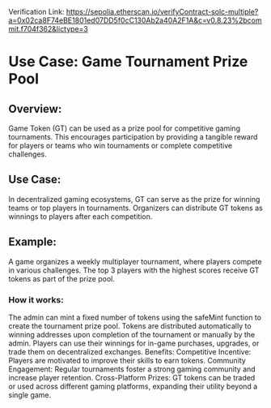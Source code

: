 Verification Link: https://sepolia.etherscan.io/verifyContract-solc-multiple?a=0x02ca8F74eBE1801ed07DD5f0cC130Ab2a40A2F1A&c=v0.8.23%2bcommit.f704f362&lictype=3
# Use Case: Game Tournament Prize Pool
## Overview:
Game Token (GT) can be used as a prize pool for competitive gaming tournaments. This encourages participation by providing a tangible reward for players or teams who win tournaments or complete competitive challenges.

## Use Case:
In decentralized gaming ecosystems, GT can serve as the prize for winning teams or top players in tournaments. Organizers can distribute GT tokens as winnings to players after each competition.

## Example:
A game organizes a weekly multiplayer tournament, where players compete in various challenges. The top 3 players with the highest scores receive GT tokens as part of the prize pool.

### How it works:
The admin can mint a fixed number of tokens using the safeMint function to create the tournament prize pool.
Tokens are distributed automatically to winning addresses upon completion of the tournament or manually by the admin.
Players can use their winnings for in-game purchases, upgrades, or trade them on decentralized exchanges.
Benefits:
Competitive Incentive: Players are motivated to improve their skills to earn tokens.
Community Engagement: Regular tournaments foster a strong gaming community and increase player retention.
Cross-Platform Prizes: GT tokens can be traded or used across different gaming platforms, expanding their utility beyond a single game.
